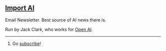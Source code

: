 ## [Import AI](#import-ai)

Email Newsletter. Best source of AI news there is.

Run by Jack Clark, who works for [Open AI](#openAI).

---
1. Go [subscribe](https://jack-clark.net)!